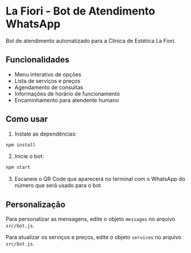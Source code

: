 # La Fiori - Bot de Atendimento WhatsApp

Bot de atendimento automatizado para a Clínica de Estética La Fiori.

## Funcionalidades

- Menu interativo de opções
- Lista de serviços e preços
- Agendamento de consultas
- Informações de horário de funcionamento
- Encaminhamento para atendente humano

## Como usar

1. Instale as dependências:
```bash
npm install
```

2. Inicie o bot:
```bash
npm start
```

3. Escaneie o QR Code que aparecerá no terminal com o WhatsApp do número que será usado para o bot

## Personalização

Para personalizar as mensagens, edite o objeto `messages` no arquivo `src/bot.js`.

Para atualizar os serviços e preços, edite o objeto `services` no arquivo `src/bot.js`.